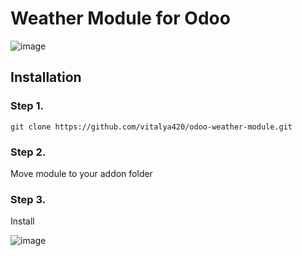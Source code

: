 # Weather Module for Odoo


![image](https://user-images.githubusercontent.com/67874485/120887482-d66f1780-c5fb-11eb-98a9-29dd2adfb775.png)

## Installation
### Step 1.
```
git clone https://github.com/vitalya420/odoo-weather-module.git
```

### Step 2.
Move module to your addon folder 

### Step 3.
Install

![image](https://user-images.githubusercontent.com/67874485/120887572-56957d00-c5fc-11eb-9d69-172d129d5acc.png)




